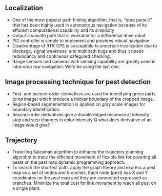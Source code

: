 ## Localization

- One of the most popular path finding algorithm, that is, “pure pursuit” that has been highly used in autonomous navigation because of its efficient computational capability and its simplicity
- Output a smooth path that is workable for a differential drive robot
- PID controller is simple to implement and provides robust navigation
- Disadvantage of RTK GPS is susceptible to uncertain localization due to blockage, signal weakness, and multipath bugs and thus it needs redundancy and continuous safeguard checking.
- Range sensors and cameras with sensing capability are greatly used in intra‐crop row navigation.
We'd be using the last one.

## Image processing technique for pest detection
- First‐ and second‐order derivatives are used for identifying green parts (crop image) which produce a thicker boundary of the cropped image.
- Region‐based segmenentation is applied on gray scale images for boundary identification.
- Second‐order derivatives give a double‐edged response at intensity step and step changes in color intensity 
Q what does derivative of an image would give? 
## Trajectory
- Travelling Salesman algorithm to enhance the trajectory planning algorithm to trace the efficient movement of flexible link for covering all pests on the pest map.dynamic programming approach.
- To search the shortest path, apply the graph theory and express a pest map as a set of nodes and branches. Each node (pest) has X and Y coordinates on the pest map and they are connected expressed as branches. Minimize the total cost for link movement to reach all pest on a single plant.